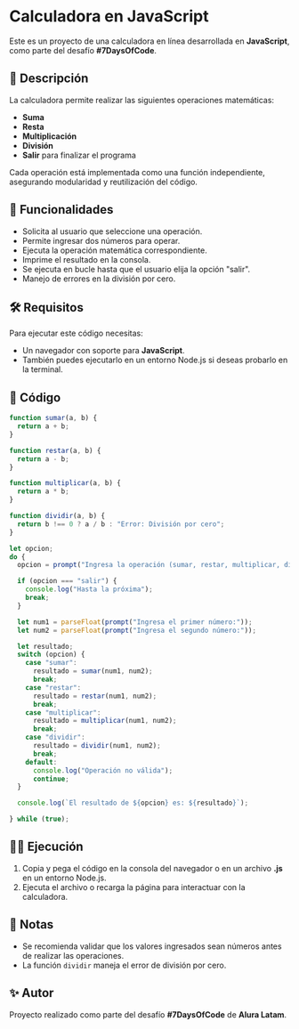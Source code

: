 # Calculadora en JavaScript

Este es un proyecto de una calculadora en línea desarrollada en **JavaScript**, como parte del desafío **#7DaysOfCode**.

## 📌 Descripción

La calculadora permite realizar las siguientes operaciones matemáticas:

- **Suma**
- **Resta**
- **Multiplicación**
- **División**
- **Salir** para finalizar el programa

Cada operación está implementada como una función independiente, asegurando modularidad y reutilización del código.

## 🚀 Funcionalidades

- Solicita al usuario que seleccione una operación.
- Permite ingresar dos números para operar.
- Ejecuta la operación matemática correspondiente.
- Imprime el resultado en la consola.
- Se ejecuta en bucle hasta que el usuario elija la opción "salir".
- Manejo de errores en la división por cero.

## 🛠️ Requisitos

Para ejecutar este código necesitas:

- Un navegador con soporte para **JavaScript**.
- También puedes ejecutarlo en un entorno Node.js si deseas probarlo en la terminal.

## 📜 Código

```javascript
function sumar(a, b) {
  return a + b;
}

function restar(a, b) {
  return a - b;
}

function multiplicar(a, b) {
  return a * b;
}

function dividir(a, b) {
  return b !== 0 ? a / b : "Error: División por cero";
}

let opcion;
do {
  opcion = prompt("Ingresa la operación (sumar, restar, multiplicar, dividir) o 'salir' para terminar:").toLowerCase();

  if (opcion === "salir") {
    console.log("Hasta la próxima");
    break;
  }

  let num1 = parseFloat(prompt("Ingresa el primer número:"));
  let num2 = parseFloat(prompt("Ingresa el segundo número:"));

  let resultado;
  switch (opcion) {
    case "sumar":
      resultado = sumar(num1, num2);
      break;
    case "restar":
      resultado = restar(num1, num2);
      break;
    case "multiplicar":
      resultado = multiplicar(num1, num2);
      break;
    case "dividir":
      resultado = dividir(num1, num2);
      break;
    default:
      console.log("Operación no válida");
      continue;
  }

  console.log(`El resultado de ${opcion} es: ${resultado}`);

} while (true);
```

## 🏃‍♂️ Ejecución

1. Copia y pega el código en la consola del navegador o en un archivo **.js** en un entorno Node.js.
2. Ejecuta el archivo o recarga la página para interactuar con la calculadora.

## 📌 Notas

- Se recomienda validar que los valores ingresados sean números antes de realizar las operaciones.
- La función `dividir` maneja el error de división por cero.

## ✨ Autor

Proyecto realizado como parte del desafío **#7DaysOfCode** de **Alura Latam**.
